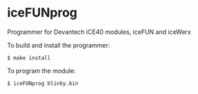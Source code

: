 # iceFUNprog
Programmer for Devantech iCE40 modules, iceFUN and iceWerx

To build and install the programmer:

    $ make install


To program the module:

    $ iceFUNprog blinky.bin

